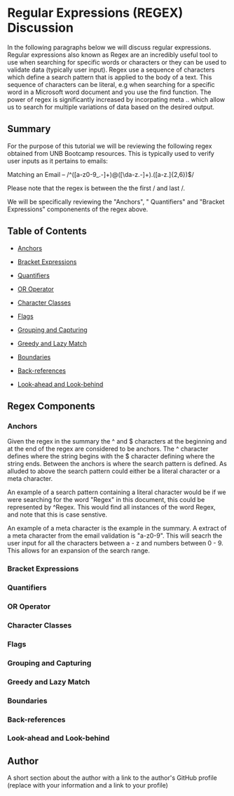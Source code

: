 # Regular Expressions (REGEX) Discussion

In the following paragraphs below we will discuss regular expressions. Regular expressions also known as Regex are an incredibly useful tool to use when searching for specific words or characters or they can be used to validate data (typically user input). Regex use a sequence of characters which define a search pattern that is applied to the body of a text. This sequence of characters can be literal, e.g when searching for a specific word in a Microsoft word document and you use the find function. The power of regex is significantly increased by incorpating meta .. which allow us to search for multiple variations of data based on the desired output. 


## Summary

For the purpose of this tutorial we will be reviewing the following regex obtained from UNB Bootcamp resources. This is typically used to verify user inputs as it pertains to emails:

Matching an Email – /^([a-z0-9_\.-]+)@([\da-z\.-]+)\.([a-z\.]{2,6})$/

Please note that the regex is between the the first / and last /.

We will be specifically reviewing the "Anchors", " Quantifiers" and "Bracket Expressions" componenents of the regex above. 

## Table of Contents

- [Anchors](#anchors)
- [Bracket Expressions](#bracket-expressions)
- [Quantifiers](#quantifiers)
- [OR Operator](#or-operator)
- [Character Classes](#character-classes)
- [Flags](#flags)
- [Grouping and Capturing](#grouping-and-capturing)

- [Greedy and Lazy Match](#greedy-and-lazy-match)
- [Boundaries](#boundaries)
- [Back-references](#back-references)
- [Look-ahead and Look-behind](#look-ahead-and-look-behind)

## Regex Components

### Anchors
Given the regex in the summary the ^ and $ characters at the beginning and at the end of the regex are considered to be anchors. The ^ character defines where the string begins with the $ character defining where the string ends. Between the anchors is where the search pattern is defined. As alluded to above the search pattern could either be a literal character or a meta character.

An example of a search pattern containing a literal character would be if we were searching for the word "Regex" in this document, this could be represented by ^Regex. This would find all instances of the word Regex, and note that this is case senstive.

An example of a meta character is the example in the summary. A extract of a meta character from the email validation is "a-z0-9". This will seacrh the user input for all the characters between a - z and numbers between 0 - 9. This allows for an expansion of the search range.

### Bracket Expressions

### Quantifiers



### OR Operator

### Character Classes

### Flags

### Grouping and Capturing



### Greedy and Lazy Match

### Boundaries

### Back-references

### Look-ahead and Look-behind

## Author

A short section about the author with a link to the author's GitHub profile (replace with your information and a link to your profile)
